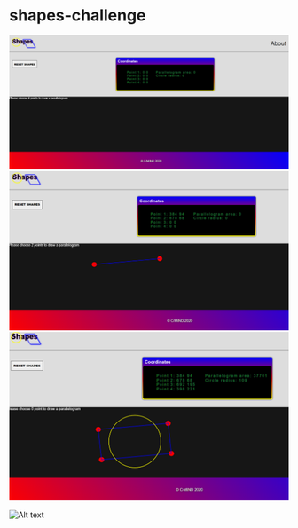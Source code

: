 # shapes-challenge

![Alt text](screenshots/shapes1.png "Shapes app")
![Alt text](screenshots/shapes2.png "Shapes app")
![Alt text](screenshots/shapes3.png "Shapes app")

![Alt text](screenshots/shapes-challenge.gif "Shapes app")